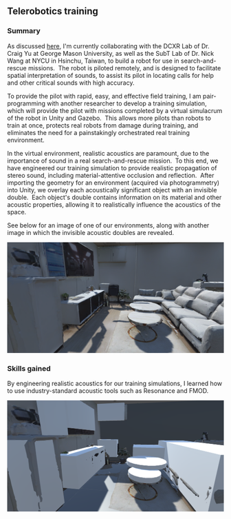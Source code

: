 ## Telerobotics training

### Summary

As discussed [here](https://WrenmcQueary.github.io/project_pages/teleoperated_rescue_robot), I'm currently collaborating with the DCXR Lab of Dr. Craig Yu at George Mason University, as well as the SubT Lab of Dr. Nick Wang at NYCU in Hsinchu, Taiwan, to build a robot for use in search-and-rescue missions.  The robot is piloted remotely, and is designed to facilitate spatial interpretation of sounds, to assist its pilot in locating calls for help and other critical sounds with high accuracy.

To provide the pilot with rapid, easy, and effective field training, I am pair-programming with another researcher to develop a training simulation, which will provide the pilot with missions completed by a virtual simulacrum of the robot in Unity and Gazebo.  This allows more pilots than robots to train at once, protects real robots from damage during training, and eliminates the need for a painstakingly orchestrated real training environment.

In the virtual environment, realistic acoustics are paramount, due to the importance of sound in a real search-and-rescue mission.  To this end, we have engineered our training simulation to provide realistic propagation of stereo sound, including material-attentive occlusion and reflection.  After importing the geometry for an environment (acquired via photogrammetry) into Unity, we overlay each acoustically significant object with an invisible double.  Each object's double contains information on its material and other acoustic properties, allowing it to realistically influence the acoustics of the space.

See below for an image of one of our environments, along with another image in which the invisible acoustic doubles are revealed.

![Medical center room no occluders](/images/projects/telerobotics_training/medical_center_room_no_occluders.png)

### Skills gained

By engineering realistic acoustics for our training simulations, I learned how to use industry-standard acoustic tools such as Resonance and FMOD.

![Medical center room with occluders](/images/projects/telerobotics_training/medical_center_room_with_occluders.png)
